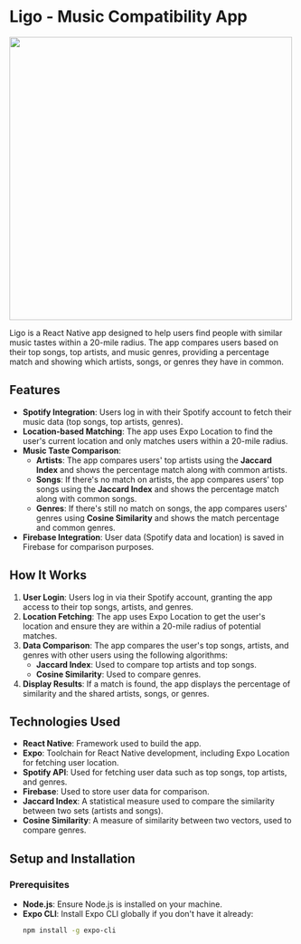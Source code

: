 # Ligo - Music Compatibility App

<img src="https://github.com/user-attachments/assets/645d6f58-0801-44fd-bfab-d159199d4cfa" width="500" height="auto" />

Ligo is a React Native app designed to help users find people with similar music tastes within a 20-mile radius. The app compares users based on their top songs, top artists, and music genres, providing a percentage match and showing which artists, songs, or genres they have in common.


## Features
- **Spotify Integration**: Users log in with their Spotify account to fetch their music data (top songs, top artists, genres).
- **Location-based Matching**: The app uses Expo Location to find the user's current location and only matches users within a 20-mile radius.
- **Music Taste Comparison**:
  - **Artists**: The app compares users' top artists using the **Jaccard Index** and shows the percentage match along with common artists.
  - **Songs**: If there's no match on artists, the app compares users' top songs using the **Jaccard Index** and shows the percentage match along with common songs.
  - **Genres**: If there's still no match on songs, the app compares users' genres using **Cosine Similarity** and shows the match percentage and common genres.
- **Firebase Integration**: User data (Spotify data and location) is saved in Firebase for comparison purposes.

## How It Works
1. **User Login**: Users log in via their Spotify account, granting the app access to their top songs, artists, and genres.
2. **Location Fetching**: The app uses Expo Location to get the user's location and ensure they are within a 20-mile radius of potential matches.
3. **Data Comparison**: The app compares the user's top songs, artists, and genres with other users using the following algorithms:
   - **Jaccard Index**: Used to compare top artists and top songs.
   - **Cosine Similarity**: Used to compare genres.
4. **Display Results**: If a match is found, the app displays the percentage of similarity and the shared artists, songs, or genres.

## Technologies Used
- **React Native**: Framework used to build the app.
- **Expo**: Toolchain for React Native development, including Expo Location for fetching user location.
- **Spotify API**: Used for fetching user data such as top songs, top artists, and genres.
- **Firebase**: Used to store user data for comparison.
- **Jaccard Index**: A statistical measure used to compare the similarity between two sets (artists and songs).
- **Cosine Similarity**: A measure of similarity between two vectors, used to compare genres.

## Setup and Installation

### Prerequisites
- **Node.js**: Ensure Node.js is installed on your machine.
- **Expo CLI**: Install Expo CLI globally if you don't have it already:
  ```bash
  npm install -g expo-cli
